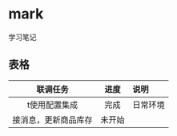 # mark
学习笔记


## 表格

| 联调任务 | 进度         |说明   |
| :---:   | :-----:      |:---   |
| t使用配置集成	 | 完成  | 日常环境
| 接消息，更新商品库存	 | 未开始|
